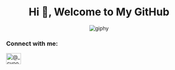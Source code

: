 <h1 align="center">Hi 👋, Welcome to My GitHub</h1>
<div align="center">
  <img src="https://github.com/ryuuunothuman/ryuuunothuman/assets/113505800/75ca4ef2-fab6-4714-9223-7740f87e2a69" alt="giphy">
</div>
<h3 align="left">Connect with me:</h3>
<p align="left">
<a href="https://www.instagram.com/_cyooap/" target="blank"><img align="center" src="https://raw.githubusercontent.com/rahuldkjain/github-profile-readme-generator/master/src/images/icons/Social/instagram.svg" alt="@_cyooap" height="30" width="40" /></a>
</p>


